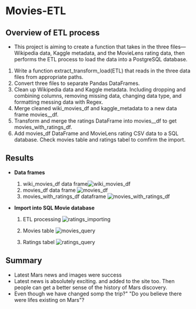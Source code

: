 # Movies-ETL

## Overview of ETL process
 * This project is aiming to create a function that takes in the three files—Wikipedia data, Kaggle metadata, and the MovieLens rating data, then performs the ETL process to load the data into a PostgreSQL database. 
1.  Write a function extract_transform_load(ETL) that reads in the three data files from appropriate paths. 
2.  Convert three files to separate Pandas DataFrames.
3.  Clean up Wikipedia data and Kaggle metadata. Including dropping and combining columns, removing missing data, changing data type, and formatting messing data with Regex.
4.  Merge cleaned wiki_movies_df and kaggle_metadata to a new data frame movies__df.
5.  Transform and merge the ratings DataFrame into movies__df to get movies_with_ratings_df.
6.  Add movies_df DataFrame and MovieLens rating CSV data to a SQL database. Check movies table and ratings tabel to comfirm the import.

## Results
  - **Data frames**
    1. wiki_movies_df data frame![wiki_movies_df](https://user-images.githubusercontent.com/105877888/182679583-070c02e3-9995-46d8-9904-6a714e47c8dd.PNG)
    2. movies_df data frame ![movies_df](https://user-images.githubusercontent.com/105877888/182679601-b4a508f5-4bb2-4127-b2de-85932001483a.PNG)
    3. movies_with_ratings_df dataframe ![movies_with_ratings_df](https://user-images.githubusercontent.com/105877888/182679619-4b17259f-739e-405e-bea8-312b2cc15ff1.PNG)

- **Import into SQL Movie database**
    1. ETL processing
  ![ratings_importing](https://user-images.githubusercontent.com/105877888/182679870-1517bfed-c79a-48e6-8d35-c36a1915f103.PNG)

    2. Movies table
![movies_query](https://user-images.githubusercontent.com/105877888/182679911-491f9faa-ca24-4431-9655-736b67fe1a74.PNG)

    3. Ratings tabel
![ratings_query](https://user-images.githubusercontent.com/105877888/182679921-8e63a4ff-50de-4305-a003-99e53bb1ef5f.PNG)


## Summary

  - Latest Mars news and images were success
  - Latest news is absolutely exciting.  and added to the site too. Then people can get a better sense of the history of Mars discovery.
  - Even though we have changed somp  the trip?" "Do you believe there were lifes existing on Mars"?  
